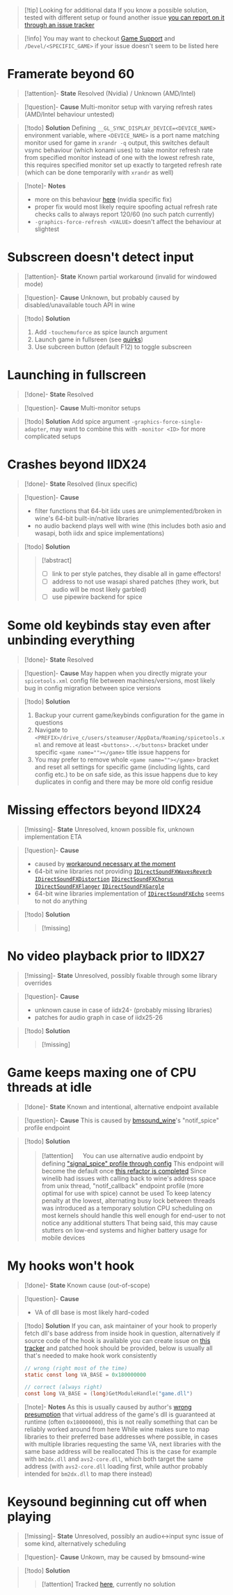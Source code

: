 >[!tip] Looking for additional data
>If you know a possible solution, tested with different setup or found another issue [you can report on it through an issue tracker](https://codeberg.org/nixac/pages/issues)

>[!info]
>You may want to checkout [Game Support](Game%20Support.md) and `/Devel/<SPECIFIC_GAME>` if your issue doesn't seem to be listed here



# Framerate beyond 60
>[!attention]- **State**
>Resolved (Nvidia) / Unknown (AMD/Intel)

>[!question]- **Cause**
>Multi-monitor setup with varying refresh rates (AMD/Intel behaviour untested)

>[!todo] **Solution**
>Defining `__GL_SYNC_DISPLAY_DEVICE=<DEVICE_NAME>` environment variable, where `<DEVICE_NAME>` is a port name matching monitor used for game in `xrandr -q` output, this switches default vsync behaviour (which konami uses) to take monitor refresh rate from specified monitor instead of one with the lowest refresh rate, this requires specified monitor set up exactly to targeted refresh rate (which can be done temporarily with `xrandr` as well)

>[!note]- **Notes**
>* more on this behaviour [here](https://download.nvidia.com/solaris/535.113.01/README/openglenvvariables.html) (nvidia specific fix)
>* proper fix would most likely require spoofing actual refresh rate checks calls to always report 120/60 (no such patch currently)
>* `-graphics-force-refresh <VALUE>` doesn't affect the behaviour at slightest


# Subscreen doesn't detect input
>[!attention]- **State**
>Known partial workaround (invalid for windowed mode)

>[!question]- **Cause**
>Unknown, but probably caused by disabled/unavailable touch API in wine

>[!todo] **Solution**
>1. Add `-touchemuforce` as spice launch argument
>2. Launch game in fullsreen (see [quirks](#Known%20quirks))
>3. Use subcreen button (default F12) to toggle subscreen


# Launching in fullscreen
>[!done]- **State**
Resolved

>[!question]- **Cause**
>Multi-monitor setups

>[!todo] **Solution**
>Add spice argument `-graphics-force-single-adapter`, may want to combine this with `-monitor <ID>` for more complicated setups

# Crashes beyond IIDX24
>[!done]- **State**
>Resolved (linux specific)

>[!question]- **Cause**
>* filter functions that 64-bit iidx uses are unimplemented/broken in wine's 64-bit built-in/native libraries
>* no audio backend plays well with wine (this includes both asio and wasapi, both iidx and spice implementations)

>[!todo] **Solution**
> >[!abstract] 
> >- [ ] link to per style patches, they disable all in game effectors!
> >- [ ] address to not use wasapi shared patches (they work, but audio will be most likely garbled)
> >- [ ] use pipewire backend for spice

# Some old keybinds stay even after unbinding everything
>[!done]- **State**
>Resolved

>[!question]- **Cause**
> May happen when you directly migrate your `spicetools.xml` config file between machines/versions, most likely bug in config migration between spice versions

>[!todo] **Solution**
>1. Backup your current game/keybinds configuration for the game in questions
>2. Navigate to `<PREFIX>/drive_c/users/steamuser/AppData/Roaming/spicetools.xml` and remove at least `<buttons>..</buttons>` bracket under specific `<game name=""></game>` title issue happens for
>3. You may prefer to remove whole `<game name=""></game>` bracket and reset all settings for specific game (including lights, card config etc.) to be on safe side, as this issue happens due to key duplicates in config and there may be more old config residue

# Missing effectors beyond IIDX24
>[!missing]- **State**
>Unresolved, known possible fix, unknown implementation ETA

>[!question]- **Cause**
>* caused by [workaround necessary at the moment](#Crashes%20beyond%20IIDX24)
>* 64-bit wine libraries not providing [`IDirectSoundFXWavesReverb`](https://learn.microsoft.com/en-us/previous-versions/windows/desktop/ee418241(v=vs.85)) [`IDirectSoundFXDistortion`](https://learn.microsoft.com/en-us/previous-versions/windows/desktop/ee418218(v=vs.85)) [`IDirectSoundFXChorus`](https://learn.microsoft.com/en-us/previous-versions/windows/desktop/ee418208(v=vs.85))  [`IDirectSoundFXFlanger`](https://learn.microsoft.com/en-us/previous-versions/windows/desktop/ee418225(v=vs.85)) [`IDirectSoundFXGargle`](https://learn.microsoft.com/en-us/previous-versions/windows/desktop/ee418228(v=vs.85))
>* 64-bit wine libraries implementation of [`IDirectSoundFXEcho`](https://learn.microsoft.com/en-us/previous-versions/windows/desktop/ee418221(v=vs.85)) seems to not do anything

>[!todo] **Solution**
>> [!missing]

# No video playback prior to IIDX27

>[!missing]- **State**
>Unresolved, possibly fixable through some library overrides

>[!question]- **Cause**
>* unknown cause in case of iidx24- (probably missing libraries)
>* patches for audio graph in case of iidx25-26

>[!todo] **Solution**
>> [!missing]


# Game keeps maxing one of CPU threads at idle
>[!done]- **State**
>Known and intentional, alternative endpoint available

>[!question]- **Cause**
>This is caused by [bmsound_wine](/Tools/bmsound_wine)'s "notif_spice" profile endpoint

>[!todo] **Solution**
>> [!attention] 　
>> You can use alternative audio endpoint by defining ["signal_spice" profile through config](/Devel/Config%20File%20Specification#Using%20alternative%20audio%20backends)
>> This endpoint will become the default once [this refactor is completed](https://codeberg.org/nixac/bmsound_wine/issues/2)
>> Since winelib had issues with calling back to wine's address space from unix thread, "notif_callback" endpoint profile (more optimal for use with spice) cannot be used
>> To keep latency penalty at the lowest, alternating busy lock between threads was introduced as a temporary solution
>> CPU scheduling on most kernels should handle this well enough for end-user to not notice any additional stutters
>> That being said, this may cause stutters on low-end systems and higher battery usage for mobile devices



# My hooks won't hook
>[!done]- **State**
>Known cause (out-of-scope)

>[!question]- **Cause**
>* VA of dll base is most likely hard-coded

>[!todo] **Solution**
>If you can, ask maintainer of your hook to properly fetch dll's base address from inside hook in question, alternatively if source code of the hook is available you can create issue on [this tracker](https://codeberg.org/nixac/pages) and patched hook should be provided, below is usually all that's needed to make hook work consistently
>```c
>// wrong (right most of the time)
>static const long VA_BASE = 0x180000000
>
>// correct (always right)
>const long VA_BASE = (long)GetModuleHandle("game.dll")
>```

>[!note]- **Notes**
>As this is usually caused by author's [wrong presumption](https://stackoverflow.com/questions/8716375/is-dll-always-have-the-same-base-address) that virtual address of the game's dll is guaranteed at runtime (often `0x180000000`), this is not really something that can be reliably worked around from here
>While wine makes sure to map libraries to their preferred base addresses where possible, in cases with multiple libraries requesting the same VA, next libraries with the same base address will be reallocated
>This is the case for example with `bm2dx.dll` and `avs2-core.dll`, which both target the same address (with `avs2-core.dll` loading first, while author probably intended for `bm2dx.dll` to map there instead)


# Keysound beginning cut off when playing

>[!missing]- **State**
>Unresolved, possibly an audio<->input sync issue of some kind, alternatively scheduling

>[!question]- **Cause**
>Unkown, may be caused by bmsound-wine

>[!todo] **Solution**
>> [!attention] Tracked [here](https://codeberg.org/nixac/bmsound_wine/issues/6), currently no solution

